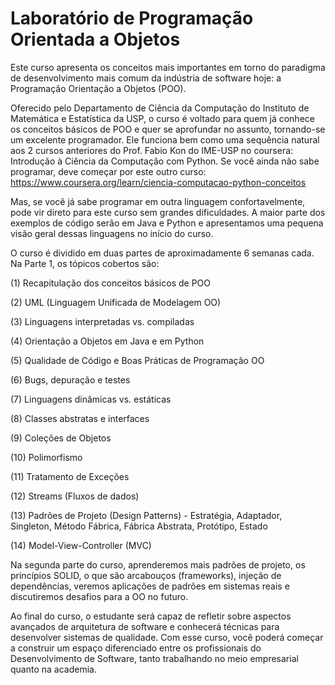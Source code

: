 # Laboratório de Programação Orientada a Objetos

Este curso apresenta os conceitos mais importantes em torno do paradigma de desenvolvimento mais comum da indústria de software hoje: a Programação Orientação a Objetos (POO).

Oferecido pelo Departamento de Ciência da Computação do Instituto de Matemática e Estatística da USP, o curso é voltado para quem já conhece os conceitos básicos de POO e quer se aprofundar no assunto, tornando-se um excelente programador. Ele funciona bem como uma sequência natural aos 2 cursos anteriores do Prof. Fabio Kon do IME-USP no coursera: Introdução à Ciência da Computação com Python. Se você ainda não sabe programar, deve começar por este outro curso: https://www.coursera.org/learn/ciencia-computacao-python-conceitos

Mas, se você já sabe programar em outra linguagem confortavelmente, pode vir direto para este curso sem grandes dificuldades. A maior parte dos exemplos de código serão em Java e Python e apresentamos uma pequena visão geral dessas linguagens no início do curso.

O curso é dividido em duas partes de aproximadamente 6 semanas cada. Na Parte 1, os tópicos cobertos são:

(1) Recapitulação dos conceitos básicos de POO

(2) UML (Linguagem Unificada de Modelagem OO)

(3) Linguagens interpretadas vs. compiladas

(4) Orientação a Objetos em Java e em Python

(5) Qualidade de Código e Boas Práticas de Programação OO

(6) Bugs, depuração e testes

(7) Linguagens dinâmicas vs. estáticas

(8) Classes abstratas e interfaces

(9) Coleções de Objetos

(10) Polimorfismo

(11) Tratamento de Exceções

(12) Streams (Fluxos de dados)

(13) Padrões de Projeto (Design Patterns) - Estratégia, Adaptador, Singleton, Método Fábrica, Fábrica Abstrata, Protótipo, Estado

(14) Model-View-Controller (MVC)

Na segunda parte do curso, aprenderemos mais padrões de projeto, os princípios SOLID, o que são arcabouços (frameworks), injeção de dependências, veremos aplicações de padrões em sistemas reais e discutiremos desafios para a OO no futuro.

Ao final do curso, o estudante será capaz de refletir sobre aspectos avançados de arquitetura de software e conhecerá técnicas para desenvolver sistemas de qualidade. Com esse curso, você poderá começar a construir um espaço diferenciado entre os profissionais do Desenvolvimento de Software, tanto trabalhando no meio empresarial quanto na academia.

